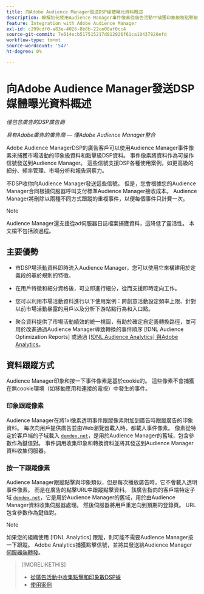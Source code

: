 ```yaml
---
title: 向Adobe Audience Manager發送DSP媒體曝光資料概述
description: 瞭解如何使用Audience Manager事件像素從廣告活動中捕獲印象級和點擊級數DSP據
feature: Integration with Adobe Audience Manager
exl-id: c299cdf0-a83e-4026-8b8b-22ce08af0cc4
source-git-commit: 7e614ecb517515217d812926f61ca10437820efd
workflow-type: tm+mt
source-wordcount: '547'
ht-degree: 0%

---
```


# 向Adobe Audience Manager發送DSP媒體曝光資料概述

*僅包含廣告的DSP廣告商*

*具有Adobe廣告的廣告商 — 僅Adobe Audience Manager整合*

Adobe Audience ManagerDSP的廣告客戶可以使用Audience Manager事件像素來捕獲市場活動的印象級資料和點擊級DSP資料。 事件像素將資料作為可操作信號發送到Audience Manager。 這些信號支援DSP各種使用案例，如更高級的細分、頻率管理、市場分析和報告洞察力。

不DSP收你向Audience Manager發送這些信號。 但是，您會根據您的Audience Manager合同根據伺服器呼叫支付標準Audience Manager接收成本。 Audience Manager將刪除以兩種不同方式跟蹤的重複事件，以便每個事件只計費一次。

>[!NOTE]
>
> Audience Manager還支援從ad伺服器日誌檔案捕獲資料，這降低了靈活性。 本文檔不包括該過程。

## 主要優勢

* 市DSP場活動資料即時流入Audience Manager，您可以使用它來構建用於定義段的基於規則的特徵。

* 在用戶特徵和細分資格後，可立即進行細分，從而支援即時定向工作。

* 您可以利用市場活動資料進行以下使用案例：跨創意活動設定頻率上限、針對以前市場活動暴露的用戶以及分析下游站點行為和入口點。

* 聚合資料提供了市場活動績效的統一視圖，有助於確定自定義轉換路徑，並可用於改進通過Audience Manager導致轉換的事件順序 [!DNL Audience Optimization Reports] 或通過 [[!DNL Audience Analytics] 與Adobe Analytics](/help/integrations/audience-manager/audience-analytics.md)。

## 資料跟蹤方式

Audience Manager印象和按一下事件像素是基於cookie的。 這些像素不會捕獲在無cookie環境（如移動應用和連接的電視）中發生的事件。

### 印象跟蹤像素

Audience Manager在將1xl像素透明事件跟蹤像素附加到廣告時跟蹤廣告的印象資料。 每次向用戶提供廣告並由Web瀏覽器載入時，都載入事件像素。 像素從特定於客戶端的子域載入 [`demdex.net`](https://experienceleague.adobe.com/docs/audience-manager/user-guide/reference/demdex-calls.html)，是用於Audience Manager的舊域，包含參數作為鍵值對。 事件調用收集印象和轉換資料並將其發送到Audience Manager資料收集伺服器。

### 按一下跟蹤像素

Audience Manager跟蹤點擊與印象類似，但是每次播放廣告時，它不會載入透明事件像素。 而是在廣告的點擊URL中跟蹤點擊資料。 該廣告指向的客戶端特定子域 [`demdex.net`](https://experienceleague.adobe.com/docs/audience-manager/user-guide/reference/demdex-calls.html)，它是用於Audience Manager的舊域，用於由Audience Manager資料收集伺服器處理。 然後伺服器將用戶重定向到預期的登錄頁。 URL包含參數作為鍵值對。

>[!NOTE]
>
>如果您的組織使用 [!DNL Analytics] 跟蹤，則可能不需要Audience Manager按一下跟蹤。 Adobe Analytics捕獲點擊信號，並將其發送給Audience Manager [伺服器端轉發](https://experienceleague.adobe.com/docs/analytics/admin/admin-tools/server-side-forwarding/ssf.html)。

>[!MORELIKETHIS]
>
>* [從廣告活動中收集點擊和印象數DSP據](collect.md)
>* [使用案例](use-cases.md)

